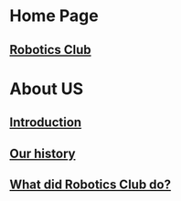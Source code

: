 # Home Page
## [Robotics Club](/polyu-robotics-club/)
# About US
## [Introduction](/polyu-robotics-club/prologue/intro)
## [Our history](/polyu-robotics-club/prologue/ourhistory)
## [What did Robotics Club do?](/polyu-robotics-club/prologue/whatrbclubdo)

